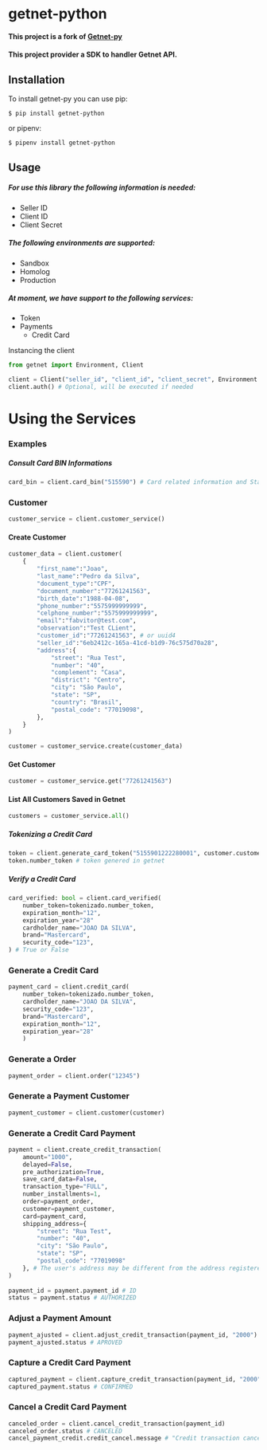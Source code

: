 getnet-python
=========
#### This project is a fork of [Getnet-py](https://github.com/ramon/getnet-py) 
#### This project provider a SDK to handler Getnet API.

Installation
------------

To install getnet-py you can use pip:

    $ pip install getnet-python

or pipenv:

    $ pipenv install getnet-python

    
Usage
-----

#####  For use this library the following information is needed:
 
 * Seller ID
 * Client ID
 * Client Secret
 
#####  The following environments are supported:

 * Sandbox
 * Homolog
 * Production
 
#####  At moment, we have support to the following services:

 * Token
 * Payments
   * Credit Card
 

Instancing the client
```python
from getnet import Environment, Client

client = Client("seller_id", "client_id", "client_secret", Environment.SANDBOX)
client.auth() # Optional, will be executed if needed
``` 

# Using the Services
### Examples

##### Consult Card BIN Informations
```python
card_bin = client.card_bin("515590") # Card related information and Status
```

### Customer
```python
customer_service = client.customer_service()
```
#### Create Customer
```python
customer_data = client.customer(
    {
        "first_name":"Joao",
        "last_name":"Pedro da Silva",
        "document_type":"CPF",
        "document_number":"77261241563",
        "birth_date":"1988-04-08",
        "phone_number":"5575999999999",
        "celphone_number":"5575999999999",
        "email":"fabvitor@test.com",
        "observation":"Test CLient",
        "customer_id":"77261241563", # or uuid4
        "seller_id":"6eb2412c-165a-41cd-b1d9-76c575d70a28",
        "address":{
            "street": "Rua Test",
            "number": "40",
            "complement": "Casa",
            "district": "Centro",
            "city": "São Paulo",
            "state": "SP",
            "country": "Brasil",
            "postal_code": "77019098",
        },
    }
)

customer = customer_service.create(customer_data)

```
#### Get Customer
```python
customer = customer_service.get("77261241563")
```
#### List All Customers Saved in Getnet
```python
customers = customer_service.all()
```
##### Tokenizing a Credit Card
```python
token = client.generate_card_token("5155901222280001", customer.customer_id)
token.number_token # token genered in getnet
```

##### Verify a Credit Card
```python
card_verified: bool = client.card_verified(
    number_token=tokenizado.number_token,  
    expiration_month="12",
    expiration_year="28"
    cardholder_name="JOAO DA SILVA",
    brand="Mastercard",
    security_code="123",
) # True or False

```
### Generate a Credit Card
```python
payment_card = client.credit_card(
    number_token=tokenizado.number_token,  
    cardholder_name="JOAO DA SILVA",
    security_code="123",
    brand="Mastercard",
    expiration_month="12",
    expiration_year="28"
    )
```
### Generate a Order
```python
payment_order = client.order("12345") 
```

### Generate a Payment Customer
```python
payment_customer = client.customer(customer) 
```

### Generate a Credit Card Payment
```python
payment = client.create_credit_transaction(
    amount="1000",
    delayed=False,
    pre_authorization=True,
    save_card_data=False,
    transaction_type="FULL",
    number_installments=1,
    order=payment_order,
    customer=payment_customer,
    card=payment_card,
    shipping_address={
        "street": "Rua Test",
        "number": "40",
        "city": "São Paulo",
        "state": "SP",
        "postal_code": "77019098"
    }, # The user's address may be different from the address registered with the consumer
)
    
payment_id = payment.payment_id # ID
status = payment.status # AUTHORIZED
```

### Adjust a Payment Amount
```python
payment_ajusted = client.adjust_credit_transaction(payment_id, "2000")
payment_ajusted.status # APROVED
```

### Capture a Credit Card Payment
```python
captured_payment = client.capture_credit_transaction(payment_id, "2000")
captured_payment.status # CONFIRMED
```

### Cancel a Credit Card Payment
```python
canceled_order = client.cancel_credit_transaction(payment_id)
canceled_order.status # CANCELED
cancel_payment_credit.credit_cancel.message # "Credit transaction cancelled sucessfully"
```
